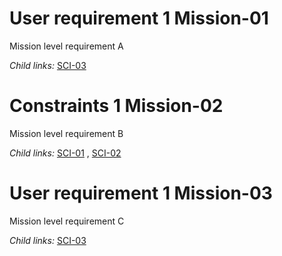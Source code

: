 # User requirement 1 Mission-01 

Mission level requirement A

*Child links:*   [SCI-03](L2.markdown#1-sci-03-) 

# Constraints 1 Mission-02 

Mission level requirement B

*Child links:*   [SCI-01](L2.markdown#1-sci-01-) ,  [SCI-02](L2.markdown#1-sci-02-) 

# User requirement 1 Mission-03 

Mission level requirement C

*Child links:*   [SCI-03](L2.markdown#1-sci-03-) 
